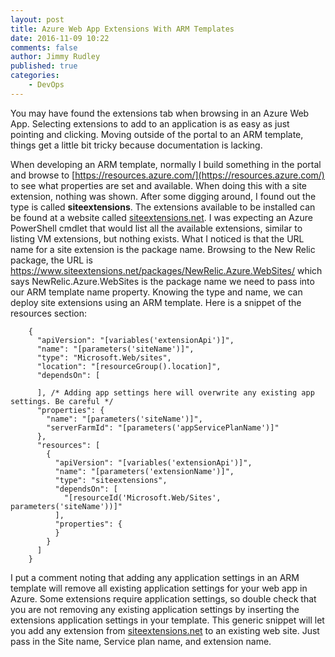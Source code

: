 ```yaml
---
layout: post
title: Azure Web App Extensions With ARM Templates
date: 2016-11-09 10:22
comments: false
author: Jimmy Rudley
published: true
categories:
    - DevOps
---
```


You may have found the extensions tab when browsing in an Azure Web App. Selecting extensions to add to an application is as easy as just pointing and clicking. Moving outside of the portal to an ARM template, things get a little bit tricky because documentation is lacking.

<!-- more -->

When developing an ARM template, normally I build something in the portal and browse to [https://resources.azure.com/](https://resources.azure.com/) to see what properties are set and available. When doing this with a site extension, nothing was shown. After some digging around, I found out the type is called **siteextensions**. The extensions available to be installed can be found at a website called [siteextensions.net](http://www.siteextensions.net/). I was expecting an Azure PowerShell cmdlet that would list all the available extensions, similar to listing VM extensions, but nothing exists.  What I noticed is that the URL name for a site extension is the package name. Browsing to the New Relic package, the URL is https://www.siteextensions.net/packages/NewRelic.Azure.WebSites/ which says NewRelic.Azure.WebSites is the package name we need to pass into our ARM template name property. Knowing the type and name, we can deploy site extensions using an ARM template. Here is a snippet of the resources section: 

```
    {
      "apiVersion": "[variables('extensionApi')]",
      "name": "[parameters('siteName')]",
      "type": "Microsoft.Web/sites",
      "location": "[resourceGroup().location]",
      "dependsOn": [
      
      ], /* Adding app settings here will overwrite any existing app settings. Be careful */
      "properties": {
        "name": "[parameters('siteName')]",
        "serverFarmId": "[parameters('appServicePlanName')]"
      },
      "resources": [
        {
          "apiVersion": "[variables('extensionApi')]",
          "name": "[parameters('extensionName')]",
          "type": "siteextensions",
          "dependsOn": [
            "[resourceId('Microsoft.Web/Sites', parameters('siteName'))]"
          ],
          "properties": {
          }
        }
      ]
    }
```
I put a comment noting that adding any application settings in an ARM template will remove all existing application settings for your web app in Azure. Some extensions require application settings, so double check that you are not removing any existing application settings by inserting the extensions application settings in your template. This generic snippet will let you add any extension from [siteextensions.net](http://www.siteextensions.net/) to an existing web site. Just pass in the Site name, Service plan name, and extension name.
